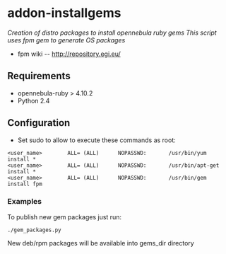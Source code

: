 addon-installgems
===========

_Creation of distro packages to install opennebula ruby gems_
_This script uses fpm gem to generate OS packages_

* fpm wiki -- http://repository.egi.eu/

Requirements
------------

* opennebula-ruby > 4.10.2
* Python 2.4

Configuration
------------

 * Set sudo to allow to execute these commands as root:
~~~
<user_name>        ALL= (ALL)      NOPASSWD:       /usr/bin/yum install *
<user_name>        ALL= (ALL)      NOPASSWD:       /usr/bin/apt-get install *
<user_name>        ALL= (ALL)      NOPASSWD:       /usr/bin/gem install fpm
~~~

### Examples
To publish new gem packages just run:
~~~
./gem_packages.py
~~~
New deb/rpm packages will be available into gems_dir directory